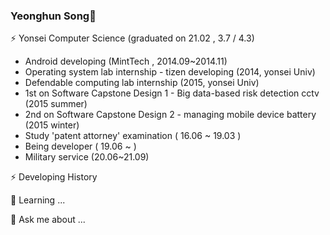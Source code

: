 ### Yeonghun Song👋

⚡ Yonsei Computer Science (graduated on 21.02 , 3.7 / 4.3)

- Android developing (MintTech , 2014.09~2014.11)
- Operating system lab internship - tizen developing (2014, yonsei Univ)
- Defendable computing lab internship (2015, yonsei Univ)
- 1st on Software Capstone Design 1 - Big data-based risk detection cctv (2015 summer)
- 2nd on Software Capstone Design 2 - managing mobile device battery (2015 winter)
- Study 'patent attorney' examination ( 16.06 ~ 19.03 )
- Being developer ( 19.06 ~ )
- Military service (20.06~21.09)

⚡ Developing History

🌱 Learning ...

💬 Ask me about ...


<!--
**Songycs/Songycs** is a ✨ _special_ ✨ repository because its `README.md` (this file) appears on your GitHub profile.

Here are some ideas to get you started:

- 🔭 I’m currently working on ...
- 🌱 I’m currently learning ...
- 👯 I’m looking to collaborate on ...
- 🤔 I’m looking for help with ...
- 💬 Ask me about ...
- 📫 How to reach me: ...
- 😄 Pronouns: ...
- ⚡ Fun fact: ...
-->
